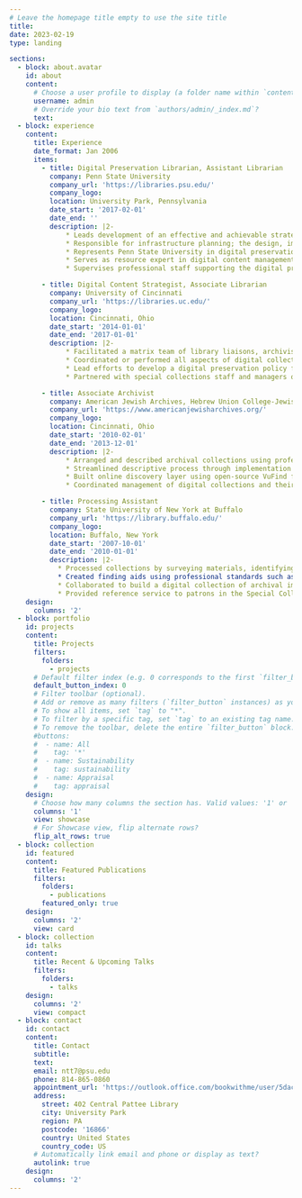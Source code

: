 ```yaml
---
# Leave the homepage title empty to use the site title
title:
date: 2023-02-19
type: landing

sections:
  - block: about.avatar
    id: about
    content:
      # Choose a user profile to display (a folder name within `content/authors/`)
      username: admin
      # Override your bio text from `authors/admin/_index.md`?
      text:
  - block: experience
    content:
      title: Experience
      date_format: Jan 2006
      items:
        - title: Digital Preservation Librarian, Assistant Librarian
          company: Penn State University
          company_url: 'https://libraries.psu.edu/'
          company_logo:
          location: University Park, Pennsylvania
          date_start: '2017-02-01'
          date_end: ''
          description: |2-
              * Leads development of an effective and achievable strategy to create a cohesive digital preservation program.
              * Responsible for infrastructure planning; the design, implementation, and management of policies, practices, and workflows; for the long-term protection of, and access to, digital materials created and acquired by University Libraries.
              * Represents Penn State University in digital preservation networks and consortia, such as the Academic Preservation Trust, MetaArchive Cooperative, and the Big Ten Academic Alliance.
              * Serves as resource expert in digital content management, establishes and improves workflows, seeks to integrate systems, and bring efficiencies to repository management.
              * Supervises professional staff supporting the digital preservation program.

        - title: Digital Content Strategist, Associate Librarian
          company: University of Cincinnati
          company_url: 'https://libraries.uc.edu/'
          company_logo:
          location: Cincinnati, Ohio
          date_start: '2014-01-01'
          date_end: '2017-01-01'
          description: |2-
              * Facilitated a matrix team of library liaisons, archivists, records managers, technical librarians, repository developers, and other specialists (e.g., metadata, scholarly communication) in the planning, budgeting, strategy formation, and creation of digital content. Planed, implemented, and co-managed on-site digitization facilities.
              * Coordinated or performed all aspects of digital collection workflows including the creation and organization of digital objects; metadata creation and assignment; collection building through both batch and online methods; and quality control measures.
              * Lead efforts to develop a digital preservation policy framework and lifecycle diagrams of licensed and library-owned digital content, leading to the creation of a digital preservation policy for all library material.
              * Partnered with special collections staff and managers of rare and unique library and archival collections, to plan and execute large scale digitization projects, including grant writing and fund raising.

        - title: Associate Archivist
          company: American Jewish Archives, Hebrew Union College-Jewish Institute of Religion
          company_url: 'https://www.americanjewisharchives.org/'
          company_logo:
          location: Cincinnati, Ohio
          date_start: '2010-02-01'
          date_end: '2013-12-01'
          description: |2-
              *	Arranged and described archival collections using professional standards (DACS, EAD) to ensure access by present and future users. Implemented, configured, and managed Archivists Toolkit for collection management.
              *	Streamlined descriptive process through implementation of automated methods for creation of MARC records; EAD finding aids (including print and web derivatives); and labels for collection folders and boxes.
              *	Built online discovery layer using open-source VuFind for searching online catalog, website, finding aids, and digital objects.
              *	Coordinated management of digital collections and their preservation by developing workflows, procedures, and documentation.

        - title: Processing Assistant
          company: State University of New York at Buffalo
          company_url: 'https://library.buffalo.edu/'
          company_logo:
          location: Buffalo, New York
          date_start: '2007-10-01'
          date_end: '2010-01-01'
          description: |2-
            * Processed collections by surveying materials, identifying an organizational structure, arranging materials, conducting basic preservation work, and describing collections in finding aids.
            * Created finding aids using professional standards such as Describing Archives: A Content Standard (DACS) and encoded finding aids into Encoded Archival Description (EAD).
            * Collaborated to build a digital collection of archival images of the Love Canal environmental disaster, including selection, subject analysis, and metadata creation.
            * Provided reference service to patrons in the Special Collections reading room and remote researchers.
    design:
      columns: '2'
  - block: portfolio
    id: projects
    content:
      title: Projects
      filters:
        folders:
          - projects
      # Default filter index (e.g. 0 corresponds to the first `filter_button` instance below).
      default_button_index: 0
      # Filter toolbar (optional).
      # Add or remove as many filters (`filter_button` instances) as you like.
      # To show all items, set `tag` to "*".
      # To filter by a specific tag, set `tag` to an existing tag name.
      # To remove the toolbar, delete the entire `filter_button` block.
      #buttons:
      #  - name: All
      #    tag: '*'
      #  - name: Sustainability
      #    tag: sustainability
      #  - name: Appraisal
      #    tag: appraisal
    design:
      # Choose how many columns the section has. Valid values: '1' or '2'.
      columns: '1'
      view: showcase
      # For Showcase view, flip alternate rows?
      flip_alt_rows: true
  - block: collection
    id: featured
    content:
      title: Featured Publications
      filters:
        folders:
          - publications
        featured_only: true
    design:
      columns: '2'
      view: card
  - block: collection
    id: talks
    content:
      title: Recent & Upcoming Talks
      filters:
        folders:
          - talks
    design:
      columns: '2'
      view: compact
  - block: contact
    id: contact
    content:
      title: Contact
      subtitle:
      text:
      email: ntt7@psu.edu
      phone: 814-865-0860
      appointment_url: 'https://outlook.office.com/bookwithme/user/5dac012c04834c74a229fc574bc93cff@psu.edu?anonymous&ep=plink'
      address:
        street: 402 Central Pattee Library
        city: University Park
        region: PA
        postcode: '16866'
        country: United States
        country_code: US
      # Automatically link email and phone or display as text?
      autolink: true
    design:
      columns: '2'
---
```

